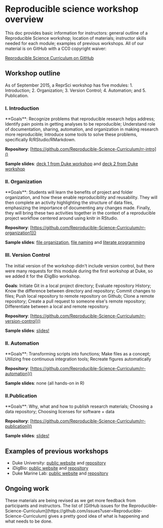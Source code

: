 <h1>Reproducible science workshop overview</h1>

This doc provides basic information for instructors: general outline of a Reproducible Science workshop; location of materials; instructor skills needed for each module; examples of previous workshops. All of our material is on GitHub with a CC0 copyright waiver:

[Reproducible Science Curriculum on GitHub](https://github.com/Reproducible-Science-Curriculum)

<h2>Workshop outline</h2>

As of September 2015, a ReprSci workshop has five modules: 1. Introduction; 2. Organization; 3. Version Control; 4. Automation; and 5. Publication. 

<h3>I. Introduction</h3>
**Goals**: Recognize problems that reproducible research helps address; Identify pain points in getting analyses to be reproducible; Understand role of documentation, sharing, automation, and organization in making research more reproducible; Introduce some tools to solve these problems, specifically R/RStudio/RMarkdown.

**Repository**: [https://github.com/Reproducible-Science-Curriculum/rr-intro]()

**Sample slides**: [deck 1 from Duke workshop](http://reproducible-science-curriculum.github.io/2015-05-14-reproducible-science-duke/intro-slides/intro-01-slides.html) and [deck 2 from Duke workshop](http://reproducible-science-curriculum.github.io/2015-05-14-reproducible-science-duke/intro-slides/intro-02-slides.html)  

<h3>II. Organization</h3>
**Goals**: Students will learn the benefits of project and folder organization, and how these enable reproducibility and reusability. They will then complete an activity highlighting the structure of data files, emphasizing the importance of documenting any changes made. Finally, they will bring these two activities together in the context of a reproducible project workflow centered around using knitr in RStudio.

**Repository**: [https://github.com/Reproducible-Science-Curriculum/rr-organization1]()

**Sample slides**: [file organization](http://reproducible-science-curriculum.github.io/2015-05-14-reproducible-science-duke/organization-slides/), [file naming](http://reproducible-science-curriculum.github.io/2015-05-14-reproducible-science-duke/naming-slides/) and [literate programming](http://reproducible-science-curriculum.github.io/2015-05-14-reproducible-science-duke/lit-prog-slides/)

<h3>III. Version Control</h3>
The initial version of the workshop didn't include version control, but there were many requests for this module during the first workshop at Duke, so we added it for the iDigBio workshop. 

**Goals**: Initiate Git in a local project directory; Evaluate repository History; Know the difference between directory and repository; Commit changes to files; Push local repository to remote repository on Github; Clone a remote repository; Create a pull request to someone else's remote repository; Differentiate between a local and remote repository.

**Repository**: [https://github.com/Reproducible-Science-Curriculum/rr-version-control]()

**Sample slides**: [slides!](http://reproducible-science-curriculum.github.io/2015-06-01-reproducible-science-idigbio/vcs-slides/01-motivation-slides.html)

<h3>II. Automation</h3>
**Goals**: Transforming scripts into functions; Make files as a concept; Utilizing free continuous integration tools;   Recreate figures automatically

**Repository**: [https://github.com/Reproducible-Science-Curriculum/rr-automation]()

**Sample slides**: none (all hands-on in R)

<h3>II.Publication</h3>
**Goals**: Why, what and how to publish research materials; Choosing a data repository; Choosing licenses for software + data

**Repository**: [https://github.com/Reproducible-Science-Curriculum/rr-publication]()

**Sample slides**: [slides!](http://reproducible-science-curriculum.github.io/2015-06-01-reproducible-science-idigbio/slides/01-publication-slides.html)


<h2>Examples of previous workshops</h2>  

* Duke University: [public website](http://reproducible-science-curriculum.github.io/2015-05-14-reproducible-science-duke/) and [repository](https://github.com/Reproducible-Science-Curriculum/2015-05-14-reproducible-science-duke)
* iDigBio: [public website](http://reproducible-science-curriculum.github.io/2015-06-01-reproducible-science-idigbio/) and [repository](https://github.com/Reproducible-Science-Curriculum/2015-06-01-reproducible-science-idigbio)
* Duke Marine Lab: [public website](http://reproducible-science-curriculum.github.io/2015-09-24-reproducible-science-duml/) and [repository](https://github.com/Reproducible-Science-Curriculum/2015-09-24-reproducible-science-duml)

<h2>Ongoing work</h2>
These materials are being revised as we get more feedback from participants and instructors. The list of [GitHub issues for the Reproducible-Science-Curriculum](https://github.com/issues?user=Reproducible-Science-Curriculum) gives a pretty good idea of what is happening and what needs to be done. 



